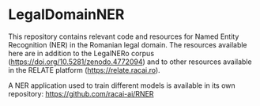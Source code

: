 # LegalDomainNER

This repository contains relevant code and resources for Named Entity Recognition (NER) in the Romanian legal domain.
The resources available here are in addition to the LegalNERo corpus (https://doi.org/10.5281/zenodo.4772094) and to other resources available in the RELATE platform (https://relate.racai.ro).

A NER application used to train different models is available in its own repository: https://github.com/racai-ai/RNER
